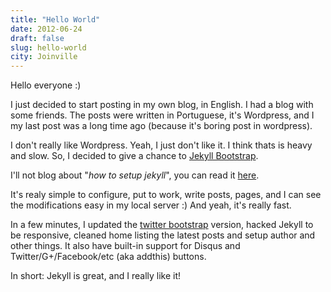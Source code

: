```yaml
---
title: "Hello World"
date: 2012-06-24
draft: false
slug: hello-world
city: Joinville
---
```


Hello everyone :)

I just decided to start posting in my own blog, in English. I had a blog with some friends. The posts were written in Portuguese, it's Wordpress, and I my last post was a long time ago (because it's boring post in wordpress).

I don't really like Wordpress. Yeah, I just don't like it. I think thats is heavy and slow. So, I decided to give a chance to [Jekyll Bootstrap](http://jekyllbootstrap.com/).

I'll not blog about "*how to setup jekyll*", you can read it [here](http://jekyllbootstrap.com/).

It's realy simple to configure, put to work, write posts, pages, and I can see the modifications easy in my local server :) And yeah, it's really fast.

In a few minutes, I updated the [twitter bootstrap](http://getbootstrap.com/) version, hacked Jekyll to be responsive, cleaned home listing the latest posts and setup author and other things. It also have built-in support for Disqus and Twitter/G+/Facebook/etc (aka addthis) buttons.

In short: Jekyll is great, and I really like it!
